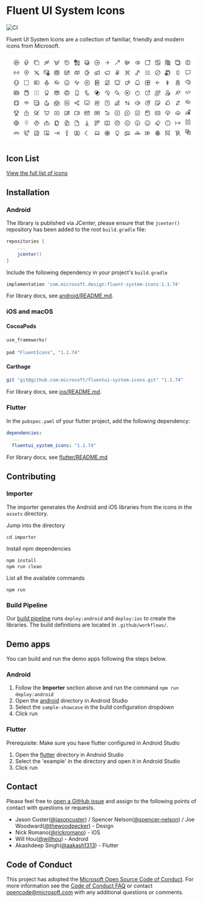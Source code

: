 # Fluent UI System Icons

![CI](https://github.com/microsoft/fluentui-system-icons/workflows/CI/badge.svg)

Fluent UI System Icons are a collection of familiar, friendly and modern icons from Microsoft.

![fluent system icons](art/readme-banner.png)

## Icon List

[View the full list of icons](icons.md)

## Installation
### Android
The library is published via JCenter, please ensure that the `jcenter()` repository has been added to the root `build.gradle` file:
```groovy
repositories {
    ...
    jcenter()
}
```
Include the following dependency in your project's `build.gradle`
```groovy
implementation 'com.microsoft.design:fluent-system-icons:1.1.74'
```

For library docs, see [android/README.md](android/README.md).

### iOS and macOS
#### CocoaPods

```ruby
use_frameworks!

pod "FluentIcons", "1.1.74"
```

#### Carthage

```bash
git "git@github.com:microsoft/fluentui-system-icons.git" "1.1.74"
```

For library docs, see [ios/README.md](ios/README.md).

### Flutter

In the `pubspec.yaml` of your flutter project, add the following dependency:

```yaml
dependencies:
  ...
  fluentui_system_icons: "1.1.74"
```

For library docs, see [flutter/README.md](flutter/README.md)

## Contributing

### Importer

The importer generates the Android and iOS libraries from the icons in the `assets` directory.

Jump into the directory
```
cd importer
```

Install npm dependencies
```
npm install
npm run clean
```

List all the available commands
```
npm run
```

### Build Pipeline

Our [build pipeline](https://github.com/microsoft/fluentui-system-icons/actions) runs `deploy:android` and `deploy:ios` to create the libraries. The build definitions are located in `.github/workflows/`.

## Demo apps

You can build and run the demo apps following the steps below.

### Android
1. Follow the **Importer** section above and run the command `npm run deploy:android`
2. Open the [android](android) directory in Android Studio
3. Select the `sample-showcase` in the build configuration dropdown
4. Click run 

### Flutter
Prerequisite: Make sure you have flutter configured in Android Studio 
1. Open the [flutter](flutter) directory in Android Studio
2. Select the 'example' in the directory and open it in Android Studio
3. Click run

## Contact
Please feel free to [open a GitHub issue](https://github.com/microsoft/fluentui-system-icons/issues/new) and assign to the following points of contact with questions or requests.
* Jason Custer([@jasoncuster](https://github.com/jasoncuster)) / Spencer Nelson([@spencer-nelson](https://github.com/spencer-nelson)) / Joe Woodward([@thewoodpecker](https://github.com/thewoodpecker)) - Design
* Nick Romano([@rickromano](https://github.com/nickromano)) - iOS
* Will Hou([@willhou](https://github.com/willhou)) - Android
* Akashdeep Singh([@aakash1313](https://github.com/aakash1313)) - Flutter

## Code of Conduct
This project has adopted the [Microsoft Open Source Code of Conduct](https://opensource.microsoft.com/codeofconduct). For more information see the [Code of Conduct FAQ](https://opensource.microsoft.com/codeofconduct) or contact opencode@microsoft.com with any additional questions or comments.
